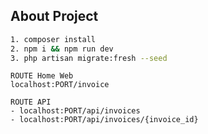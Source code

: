 

## About Project

```bash
1. composer install
2. npm i && npm run dev
3. php artisan migrate:fresh --seed
```

```
ROUTE Home Web
localhost:PORT/invoice
```

```
ROUTE API
- localhost:PORT/api/invoices
- localhost:PORT/api/invoices/{invoice_id}
```